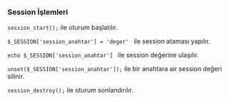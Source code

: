 ### Session İşlemleri


``session_start();`` ile oturum başlatılır.

``$_SESSION['session_anahtar'] = 'deger' `` ile session ataması yapılır.

``echo $_SESSION['session_anahtar'] `` ile session değerine ulaşılır.

``unset($_SESSION['session_anahtar']);`` ile bir anahtara air session değeri silinir.

``session_destroy();`` ile oturum sonlandırılır.
